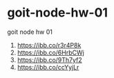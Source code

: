# goit-node-hw-01

goit node hw 01

1. https://ibb.co/r3r4P8k
2. https://ibb.co/6HrbCWj
3. https://ibb.co/9Th7yf2
4. https://ibb.co/ccYyjLr
